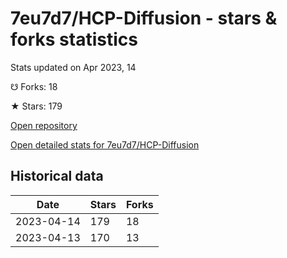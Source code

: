 # 7eu7d7/HCP-Diffusion - stars & forks statistics

Stats updated on Apr 2023, 14

☋ Forks: 18

★ Stars: 179

[Open repository](https://github.com/7eu7d7/HCP-Diffusion)

[Open detailed stats for 7eu7d7/HCP-Diffusion](https://reviewgithub.com/rep/7eu7d7/HCP-Diffusion)

## Historical data
| Date | Stars | Forks |
|------|-------|-------|
| 2023-04-14 | 179 | 18 | 
| 2023-04-13 | 170 | 13 | 

